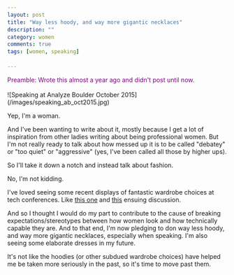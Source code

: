 ```yaml
---
layout: post
title: "Way less hoody, and way more gigantic necklaces"
description: ""
category: women
comments: true
tags: [women, speaking]

---
```

<div style="color:purple">Preamble: Wrote this almost a year ago and didn't post until now.</div>
<br>
![Speaking at Analyze Boulder October 2015](/images/speaking_ab_oct2015.jpg)

Yep, I'm a woman. 

And I've been wanting to write about it, mostly because I get a lot of inspiration from other ladies writing about being professional women. But I'm not really ready to talk about how messed up it is to be called "debatey" or "too quiet" or "aggressive" (yes, I've been called all those by higher ups).

So I'll take it down a notch and instead talk about fashion.

No, I'm not kidding.

I've loved seeing some recent displays of fantastic wardrobe choices at tech conferences. Like [this one](https://twitter.com/caitie/status/649611917233795072/) and [this](https://twitter.com/caitie/status/649404401505959936) ensuing discussion.


And so I thought I would do my part to contribute to the cause of breaking expectations/stereotypes between how women look and how technically capable they are. And to that end, I'm now pledging to don way less hoody, and way more gigantic necklaces, especially when speaking. I'm also seeing some elaborate dresses in my future. 

It's not like the hoodies (or other subdued wardrobe choices) have helped me be taken more seriously in the past, so it's time to move past them.

